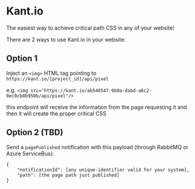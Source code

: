 # Kant.io

The easiest way to achieve critical path CSS in any of your website!

There are 2 ways to use Kant.io in your website:

## Option 1

Inject an `<img>` HTML tag pointing to `https://kant.io/[project_id]/api/pixel`

e.g.
`<img src="https://kant.io/ab548547-9b0a-dabd-a6c2-0ec0cb8b950b/api/pixel"/>`

this endpoint will receive the information from the page requesting it and then it will create the proper critical CSS

## Option 2 (TBD)

Send a `pagePublished` notification with this payload (through RabbitMQ or Azure ServiceBus):

    {
        "notificationId": [any unique-identifier valid for your system],
        "path": [the page path just published]
    }
